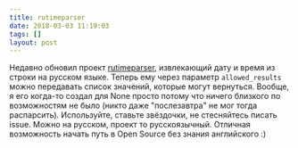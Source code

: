 ```yaml
---
title: rutimeparser
date: 2018-03-03 11:19:03
tags: []
layout: post
---
```


Недавно обновил проект [rutimeparser](https://github.com/orsinium/rutimeparser/), извлекающий дату и время из строки на русском языке. Теперь ему через параметр `allowed_results` можно передавать список значений, которые могут вернуться. Вообще, я его когда-то создал для None просто потому что ничего близкого по возможностям не было (никто даже "послезавтра" не мог тогда распарсить). Используйте, ставьте звёздочки, не стесняйтесь писать issue. Можно на русском, проект то русскоязычный. Отличная возможность начать путь в Open Source без знания английского :)

